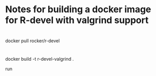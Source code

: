 # Notes for building a docker image for R-devel with valgrind support
# 

docker pull rocker/r-devel
# 

docker build -t r-devel-valgrind .

run 
